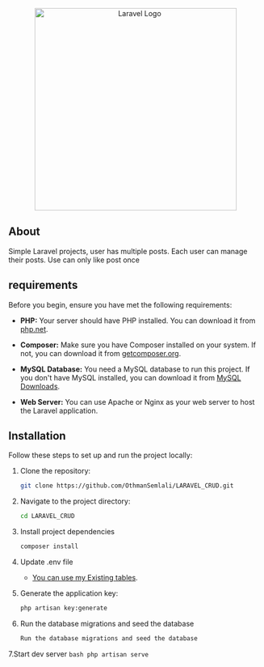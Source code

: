 <p align="center"><a href="https://laravel.com" target="_blank"><img src="https://raw.githubusercontent.com/laravel/art/master/logo-lockup/5%20SVG/2%20CMYK/1%20Full%20Color/laravel-logolockup-cmyk-red.svg" width="400" alt="Laravel Logo"></a></p>

## About

Simple Laravel projects, user has multiple posts. Each user can manage their posts. Use can only like post once

## requirements

Before you begin, ensure you have met the following requirements:

-   **PHP:** Your server should have PHP installed. You can download it from [php.net](https://www.php.net/).

-   **Composer:** Make sure you have Composer installed on your system. If not, you can download it from [getcomposer.org](https://getcomposer.org/).

-   **MySQL Database:** You need a MySQL database to run this project. If you don't have MySQL installed, you can download it from [MySQL Downloads](https://dev.mysql.com/downloads/).

-   **Web Server:** You can use Apache or Nginx as your web server to host the Laravel application.

## Installation

Follow these steps to set up and run the project locally:

1. Clone the repository:

    ```bash
    git clone https://github.com/OthmanSemlali/LARAVEL_CRUD.git
    ```

2. Navigate to the project directory:

    ```bash
    cd LARAVEL_CRUD
    ```

3. Install project dependencies

    ```bash
    composer install
    ```
4. Update .env file
    -   [You can use my Existing tables](https://github.com/OthmanSemlali/LARAVEL_CRUD/blob/main/laravel_crud.sql).

5. Generate the application key:
    ```bash
    php artisan key:generate
    ```

6. Run the database migrations and seed the database
    ```bash
    Run the database migrations and seed the database
    ```

7.Start dev server
    ```bash
    php artisan serve
    ```
